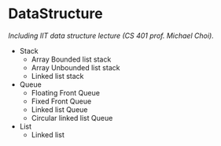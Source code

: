 # DataStructure
_Including IIT data structure lecture (CS 401 prof. Michael Choi)._
- Stack
  - Array Bounded list stack
  - Array Unbounded list stack
  - Linked list stack
- Queue
  - Floating Front Queue
  - Fixed Front Queue
  - Linked list Queue
  - Circular linked list Queue
- List
  - Linked list
